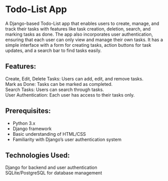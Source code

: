 # Todo-List App
A Django-based Todo-List app that enables users to create, manage, and track their tasks with features like task creation, deletion, search, and marking tasks as done. The app also incorporates user authentication, ensuring that each user can only view and manage their own tasks. It has a simple interface with a form for creating tasks, action buttons for task updates, and a search bar to find tasks easily.


## Features:

Create, Edit, Delete Tasks: Users can add, edit, and remove tasks.<br/>
Mark as Done: Tasks can be marked as completed.<br/>
Search Tasks: Users can search through tasks.<br/>
User Authentication: Each user has access to their tasks only.<br/>


## Prerequisites:
<ul>
<li>Python 3.x</li>
<li>Django framework</li>
<li>Basic understanding of HTML/CSS</li>
<li>Familiarity with Django’s user authentication system</li>
</ul>

## Technologies Used:
Django for backend and user authentication</br>
SQLite/PostgreSQL for database management</br>




